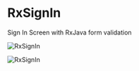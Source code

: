 # RxSignIn
Sign In Screen with RxJava form validation

![RxSignIn](https://raw.githubusercontent.com/lawloretienne/RxSignIn/master/images/sign_in_failure.png)

![RxSignIn](https://raw.githubusercontent.com/lawloretienne/RxSignIn/master/images/sign_in_success.png)


